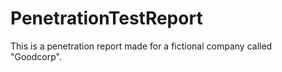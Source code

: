 # PenetrationTestReport
This is a penetration report made for a fictional company called "Goodcorp".
